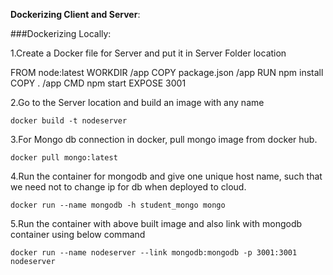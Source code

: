 **Dockerizing Client and Server**:

###Dockerizing Locally:

1.Create a Docker file for Server and put it in Server Folder location

FROM node:latest
WORKDIR /app
COPY package.json /app
RUN npm install
COPY . /app
CMD npm start
EXPOSE 3001

2.Go to the Server location and build an image with any name

	docker build -t nodeserver

3.For Mongo db connection in docker, pull mongo image from docker hub.

	docker pull mongo:latest

4.Run the container for mongodb and give one unique host name, such that we need not to change ip for db when deployed to cloud.

	docker run --name mongodb -h student_mongo mongo

5.Run the container with above built image and also link with mongodb container using below command

	docker run --name nodeserver --link mongodb:mongodb -p 3001:3001 nodeserver